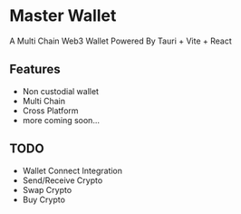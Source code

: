 
# Master Wallet

A Multi Chain Web3 Wallet Powered By Tauri + Vite + React


## Features

- Non custodial wallet 
- Multi Chain
- Cross Platform
- more coming soon...

## TODO

- Wallet Connect Integration 
- Send/Receive Crypto
- Swap Crypto
- Buy Crypto